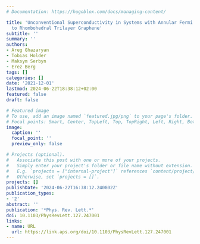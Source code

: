 ```yaml
---
# Documentation: https://hugoblox.com/docs/managing-content/

title: 'Unconventional Superconductivity in Systems with Annular Fermi Surfaces: Application
  to Rhombohedral Trilayer Graphene'
subtitle: ''
summary: ''
authors:
- Areg Ghazaryan
- Tobias Holder
- Maksym Serbyn
- Erez Berg
tags: []
categories: []
date: '2021-12-01'
lastmod: 2024-06-22T18:38:12+02:00
featured: false
draft: false

# Featured image
# To use, add an image named `featured.jpg/png` to your page's folder.
# Focal points: Smart, Center, TopLeft, Top, TopRight, Left, Right, BottomLeft, Bottom, BottomRight.
image:
  caption: ''
  focal_point: ''
  preview_only: false

# Projects (optional).
#   Associate this post with one or more of your projects.
#   Simply enter your project's folder or file name without extension.
#   E.g. `projects = ["internal-project"]` references `content/project/deep-learning/index.md`.
#   Otherwise, set `projects = []`.
projects: []
publishDate: '2024-06-22T16:38:12.240802Z'
publication_types:
- '2'
abstract: ''
publication: '*Phys. Rev. Lett.*'
doi: 10.1103/PhysRevLett.127.247001
links:
- name: URL
  url: https://link.aps.org/doi/10.1103/PhysRevLett.127.247001
---
```

